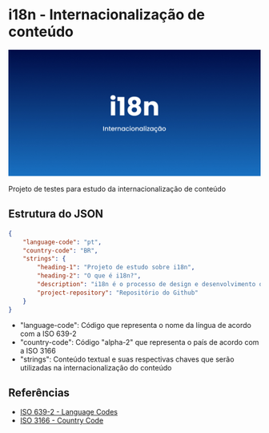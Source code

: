 # i18n - Internacionalização de conteúdo

![i18n](.github/cover.jpg)

Projeto de testes para estudo da internacionalização de conteúdo

## Estrutura do JSON

```json
{
    "language-code": "pt",
    "country-code": "BR",
    "strings": {
        "heading-1": "Projeto de estudo sobre i18n",
        "heading-2": "O que é i18n?",
        "description": "i18n é o processo de design e desenvolvimento onde os produtos e/ou serviços são adaptados para idiomas e culturas locais específicas.",
        "project-repository": "Repositório do Github"
    }
}
```

- "language-code": Código que representa o nome da língua de acordo com a ISO 639-2
- "country-code": Código "alpha-2" que representa o país de acordo com a ISO 3166
- "strings": Conteúdo textual e suas respectivas chaves que serão utilizadas na internacionalização do conteúdo

## Referências

- [ISO 639-2 - Language Codes](https://www.loc.gov/standards/iso639-2/php/code_list.php)
- [ISO 3166 - Country Code](https://www.iso.org/iso-3166-country-codes.html)
